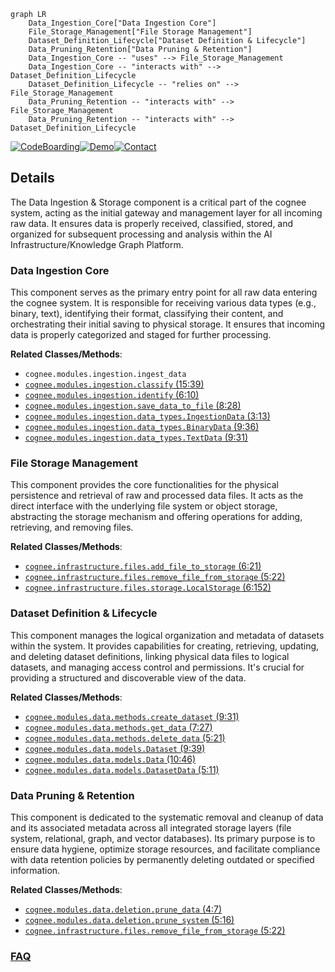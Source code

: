 ```mermaid
graph LR
    Data_Ingestion_Core["Data Ingestion Core"]
    File_Storage_Management["File Storage Management"]
    Dataset_Definition_Lifecycle["Dataset Definition & Lifecycle"]
    Data_Pruning_Retention["Data Pruning & Retention"]
    Data_Ingestion_Core -- "uses" --> File_Storage_Management
    Data_Ingestion_Core -- "interacts with" --> Dataset_Definition_Lifecycle
    Dataset_Definition_Lifecycle -- "relies on" --> File_Storage_Management
    Data_Pruning_Retention -- "interacts with" --> File_Storage_Management
    Data_Pruning_Retention -- "interacts with" --> Dataset_Definition_Lifecycle
```

[![CodeBoarding](https://img.shields.io/badge/Generated%20by-CodeBoarding-9cf?style=flat-square)](https://github.com/CodeBoarding/CodeBoarding)[![Demo](https://img.shields.io/badge/Try%20our-Demo-blue?style=flat-square)](https://www.codeboarding.org/demo)[![Contact](https://img.shields.io/badge/Contact%20us%20-%20contact@codeboarding.org-lightgrey?style=flat-square)](mailto:contact@codeboarding.org)

## Details

The Data Ingestion & Storage component is a critical part of the cognee system, acting as the initial gateway and management layer for all incoming raw data. It ensures data is properly received, classified, stored, and organized for subsequent processing and analysis within the AI Infrastructure/Knowledge Graph Platform.

### Data Ingestion Core
This component serves as the primary entry point for all raw data entering the cognee system. It is responsible for receiving various data types (e.g., binary, text), identifying their format, classifying their content, and orchestrating their initial saving to physical storage. It ensures that incoming data is properly categorized and staged for further processing.


**Related Classes/Methods**:

- `cognee.modules.ingestion.ingest_data`
- <a href="https://github.com/topoteretes/cognee/blob/main/cognee/modules/ingestion/classify.py#L15-L39" target="_blank" rel="noopener noreferrer">`cognee.modules.ingestion.classify` (15:39)</a>
- <a href="https://github.com/topoteretes/cognee/blob/main/cognee/modules/ingestion/identify.py#L6-L10" target="_blank" rel="noopener noreferrer">`cognee.modules.ingestion.identify` (6:10)</a>
- <a href="https://github.com/topoteretes/cognee/blob/main/cognee/modules/ingestion/save_data_to_file.py#L8-L28" target="_blank" rel="noopener noreferrer">`cognee.modules.ingestion.save_data_to_file` (8:28)</a>
- <a href="https://github.com/topoteretes/cognee/blob/main/cognee/modules/ingestion/data_types/IngestionData.py#L3-L13" target="_blank" rel="noopener noreferrer">`cognee.modules.ingestion.data_types.IngestionData` (3:13)</a>
- <a href="https://github.com/topoteretes/cognee/blob/main/cognee/modules/ingestion/data_types/BinaryData.py#L9-L36" target="_blank" rel="noopener noreferrer">`cognee.modules.ingestion.data_types.BinaryData` (9:36)</a>
- <a href="https://github.com/topoteretes/cognee/blob/main/cognee/modules/ingestion/data_types/TextData.py#L9-L31" target="_blank" rel="noopener noreferrer">`cognee.modules.ingestion.data_types.TextData` (9:31)</a>


### File Storage Management
This component provides the core functionalities for the physical persistence and retrieval of raw and processed data files. It acts as the direct interface with the underlying file system or object storage, abstracting the storage mechanism and offering operations for adding, retrieving, and removing files.


**Related Classes/Methods**:

- <a href="https://github.com/topoteretes/cognee/blob/main/cognee/infrastructure/files/add_file_to_storage.py#L6-L21" target="_blank" rel="noopener noreferrer">`cognee.infrastructure.files.add_file_to_storage` (6:21)</a>
- <a href="https://github.com/topoteretes/cognee/blob/main/cognee/infrastructure/files/remove_file_from_storage.py#L5-L22" target="_blank" rel="noopener noreferrer">`cognee.infrastructure.files.remove_file_from_storage` (5:22)</a>
- <a href="https://github.com/topoteretes/cognee/blob/main/cognee/infrastructure/files/storage/LocalStorage.py#L6-L152" target="_blank" rel="noopener noreferrer">`cognee.infrastructure.files.storage.LocalStorage` (6:152)</a>


### Dataset Definition & Lifecycle
This component manages the logical organization and metadata of datasets within the system. It provides capabilities for creating, retrieving, updating, and deleting dataset definitions, linking physical data files to logical datasets, and managing access control and permissions. It's crucial for providing a structured and discoverable view of the data.


**Related Classes/Methods**:

- <a href="https://github.com/topoteretes/cognee/blob/main/cognee/modules/data/methods/create_dataset.py#L9-L31" target="_blank" rel="noopener noreferrer">`cognee.modules.data.methods.create_dataset` (9:31)</a>
- <a href="https://github.com/topoteretes/cognee/blob/main/cognee/modules/data/methods/get_data.py#L7-L27" target="_blank" rel="noopener noreferrer">`cognee.modules.data.methods.get_data` (7:27)</a>
- <a href="https://github.com/topoteretes/cognee/blob/main/cognee/modules/data/methods/delete_data.py#L5-L21" target="_blank" rel="noopener noreferrer">`cognee.modules.data.methods.delete_data` (5:21)</a>
- <a href="https://github.com/topoteretes/cognee/blob/main/cognee/modules/data/models/Dataset.py#L9-L39" target="_blank" rel="noopener noreferrer">`cognee.modules.data.models.Dataset` (9:39)</a>
- <a href="https://github.com/topoteretes/cognee/blob/main/cognee/modules/data/models/Data.py#L10-L46" target="_blank" rel="noopener noreferrer">`cognee.modules.data.models.Data` (10:46)</a>
- <a href="https://github.com/topoteretes/cognee/blob/main/cognee/modules/data/models/DatasetData.py#L5-L11" target="_blank" rel="noopener noreferrer">`cognee.modules.data.models.DatasetData` (5:11)</a>


### Data Pruning & Retention
This component is dedicated to the systematic removal and cleanup of data and its associated metadata across all integrated storage layers (file system, relational, graph, and vector databases). Its primary purpose is to ensure data hygiene, optimize storage resources, and facilitate compliance with data retention policies by permanently deleting outdated or specified information.


**Related Classes/Methods**:

- <a href="https://github.com/topoteretes/cognee/blob/main/cognee/modules/data/deletion/prune_data.py#L4-L7" target="_blank" rel="noopener noreferrer">`cognee.modules.data.deletion.prune_data` (4:7)</a>
- <a href="https://github.com/topoteretes/cognee/blob/main/cognee/modules/data/deletion/prune_system.py#L5-L16" target="_blank" rel="noopener noreferrer">`cognee.modules.data.deletion.prune_system` (5:16)</a>
- <a href="https://github.com/topoteretes/cognee/blob/main/cognee/infrastructure/files/remove_file_from_storage.py#L5-L22" target="_blank" rel="noopener noreferrer">`cognee.infrastructure.files.remove_file_from_storage` (5:22)</a>




### [FAQ](https://github.com/CodeBoarding/GeneratedOnBoardings/tree/main?tab=readme-ov-file#faq)